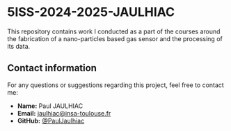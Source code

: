 # 5ISS-2024-2025-JAULHIAC

This repository contains work I conducted as a part of the courses around the fabrication of a nano-particles based gas sensor and the processing of its data.


## Contact information

For any questions or suggestions regarding this project, feel free to contact me:

- **Name:** Paul JAULHIAC
- **Email:** jaulhiac@insa-toulouse.fr
- **GitHub:** [@PaulJaulhiac](https://github.com/PaulJaulhiac/)
